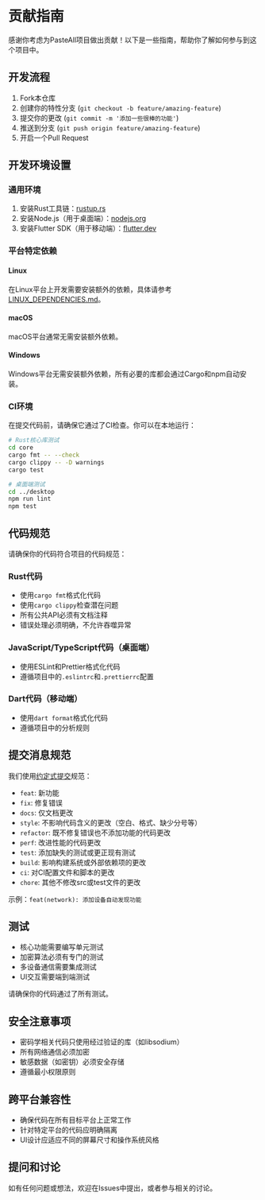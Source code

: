 # 贡献指南

感谢你考虑为PasteAll项目做出贡献！以下是一些指南，帮助你了解如何参与到这个项目中。

## 开发流程

1. Fork本仓库
2. 创建你的特性分支 (`git checkout -b feature/amazing-feature`)
3. 提交你的更改 (`git commit -m '添加一些很棒的功能'`)
4. 推送到分支 (`git push origin feature/amazing-feature`)
5. 开启一个Pull Request

## 开发环境设置

### 通用环境

1. 安装Rust工具链：[rustup.rs](https://rustup.rs/)
2. 安装Node.js（用于桌面端）：[nodejs.org](https://nodejs.org/)
3. 安装Flutter SDK（用于移动端）：[flutter.dev](https://flutter.dev/docs/get-started/install)

### 平台特定依赖

#### Linux

在Linux平台上开发需要安装额外的依赖，具体请参考 [LINUX_DEPENDENCIES.md](./LINUX_DEPENDENCIES.md)。

#### macOS

macOS平台通常无需安装额外依赖。

#### Windows

Windows平台无需安装额外依赖，所有必要的库都会通过Cargo和npm自动安装。

### CI环境

在提交代码前，请确保它通过了CI检查。你可以在本地运行：

```bash
# Rust核心库测试
cd core
cargo fmt -- --check
cargo clippy -- -D warnings
cargo test

# 桌面端测试
cd ../desktop
npm run lint
npm test
```

## 代码规范

请确保你的代码符合项目的代码规范：

### Rust代码

- 使用`cargo fmt`格式化代码
- 使用`cargo clippy`检查潜在问题
- 所有公共API必须有文档注释
- 错误处理必须明确，不允许吞噬异常

### JavaScript/TypeScript代码（桌面端）

- 使用ESLint和Prettier格式化代码
- 遵循项目中的`.eslintrc`和`.prettierrc`配置

### Dart代码（移动端）

- 使用`dart format`格式化代码
- 遵循项目中的分析规则

## 提交消息规范

我们使用[约定式提交](https://www.conventionalcommits.org/)规范：

- `feat`: 新功能
- `fix`: 修复错误
- `docs`: 仅文档更改
- `style`: 不影响代码含义的更改（空白、格式、缺少分号等）
- `refactor`: 既不修复错误也不添加功能的代码更改
- `perf`: 改进性能的代码更改
- `test`: 添加缺失的测试或更正现有测试
- `build`: 影响构建系统或外部依赖项的更改
- `ci`: 对CI配置文件和脚本的更改
- `chore`: 其他不修改src或test文件的更改

示例：`feat(network): 添加设备自动发现功能`

## 测试

- 核心功能需要编写单元测试
- 加密算法必须有专门的测试
- 多设备通信需要集成测试
- UI交互需要端到端测试

请确保你的代码通过了所有测试。

## 安全注意事项

- 密码学相关代码只使用经过验证的库（如libsodium）
- 所有网络通信必须加密
- 敏感数据（如密钥）必须安全存储
- 遵循最小权限原则

## 跨平台兼容性

- 确保代码在所有目标平台上正常工作
- 针对特定平台的代码应明确隔离
- UI设计应适应不同的屏幕尺寸和操作系统风格

## 提问和讨论

如有任何问题或想法，欢迎在Issues中提出，或者参与相关的讨论。

